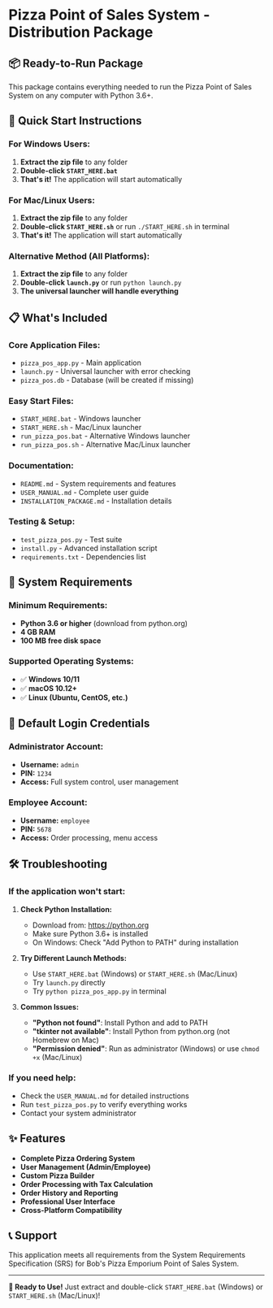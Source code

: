 # Pizza Point of Sales System - Distribution Package

## 📦 **Ready-to-Run Package**

This package contains everything needed to run the Pizza Point of Sales System on any computer with Python 3.6+.

## 🚀 **Quick Start Instructions**

### **For Windows Users:**
1. **Extract the zip file** to any folder
2. **Double-click `START_HERE.bat`**
3. **That's it!** The application will start automatically

### **For Mac/Linux Users:**
1. **Extract the zip file** to any folder
2. **Double-click `START_HERE.sh`** or run `./START_HERE.sh` in terminal
3. **That's it!** The application will start automatically

### **Alternative Method (All Platforms):**
1. **Extract the zip file** to any folder
2. **Double-click `launch.py`** or run `python launch.py`
3. **The universal launcher will handle everything**

## 📋 **What's Included**

### **Core Application Files:**
- `pizza_pos_app.py` - Main application
- `launch.py` - Universal launcher with error checking
- `pizza_pos.db` - Database (will be created if missing)

### **Easy Start Files:**
- `START_HERE.bat` - Windows launcher
- `START_HERE.sh` - Mac/Linux launcher
- `run_pizza_pos.bat` - Alternative Windows launcher
- `run_pizza_pos.sh` - Alternative Mac/Linux launcher

### **Documentation:**
- `README.md` - System requirements and features
- `USER_MANUAL.md` - Complete user guide
- `INSTALLATION_PACKAGE.md` - Installation details

### **Testing & Setup:**
- `test_pizza_pos.py` - Test suite
- `install.py` - Advanced installation script
- `requirements.txt` - Dependencies list

## 🔧 **System Requirements**

### **Minimum Requirements:**
- **Python 3.6 or higher** (download from python.org)
- **4 GB RAM**
- **100 MB free disk space**

### **Supported Operating Systems:**
- ✅ **Windows 10/11**
- ✅ **macOS 10.12+**
- ✅ **Linux (Ubuntu, CentOS, etc.)**

## 🎯 **Default Login Credentials**

### **Administrator Account:**
- **Username:** `admin`
- **PIN:** `1234`
- **Access:** Full system control, user management

### **Employee Account:**
- **Username:** `employee`
- **PIN:** `5678`
- **Access:** Order processing, menu access

## 🛠️ **Troubleshooting**

### **If the application won't start:**

1. **Check Python Installation:**
   - Download from: https://python.org
   - Make sure Python 3.6+ is installed
   - On Windows: Check "Add Python to PATH" during installation

2. **Try Different Launch Methods:**
   - Use `START_HERE.bat` (Windows) or `START_HERE.sh` (Mac/Linux)
   - Try `launch.py` directly
   - Try `python pizza_pos_app.py` in terminal

3. **Common Issues:**
   - **"Python not found"**: Install Python and add to PATH
   - **"tkinter not available"**: Install Python from python.org (not Homebrew on Mac)
   - **"Permission denied"**: Run as administrator (Windows) or use `chmod +x` (Mac/Linux)

### **If you need help:**
- Check the `USER_MANUAL.md` for detailed instructions
- Run `test_pizza_pos.py` to verify everything works
- Contact your system administrator

## ✨ **Features**

- **Complete Pizza Ordering System**
- **User Management (Admin/Employee)**
- **Custom Pizza Builder**
- **Order Processing with Tax Calculation**
- **Order History and Reporting**
- **Professional User Interface**
- **Cross-Platform Compatibility**

## 📞 **Support**

This application meets all requirements from the System Requirements Specification (SRS) for Bob's Pizza Emporium Point of Sales System.

---

**🎉 Ready to Use!** Just extract and double-click `START_HERE.bat` (Windows) or `START_HERE.sh` (Mac/Linux)!
